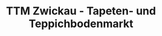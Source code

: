 ---
title: "TTM Zwickau - Tapeten- und Teppichbodenmarkt"
url: /zwickau/ttm-zwickau-tapeten-und-teppichbodenmarkt/
shop: Teppiche
---